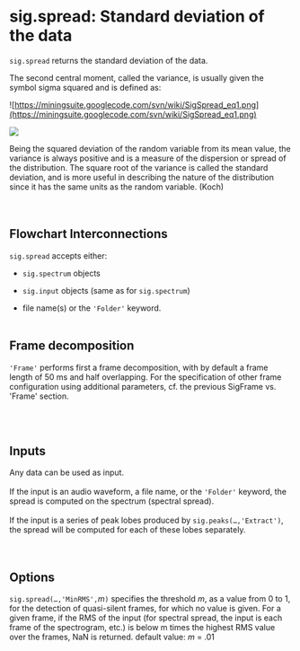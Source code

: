 # sig.spread: Standard deviation of the data #

`sig.spread` returns the standard deviation of the data.

The second central moment, called the variance, is usually given the symbol sigma squared and is defined as:

![https://miningsuite.googlecode.com/svn/wiki/SigSpread_eq1.png](https://miningsuite.googlecode.com/svn/wiki/SigSpread_eq1.png)<p>
<img src='https://miningsuite.googlecode.com/svn/wiki/SigSpread_ex1.png' />

Being the squared deviation of the random variable from its mean value, the variance is always positive and is a measure of the dispersion or spread of the distribution. The square root of the variance is called the standard deviation, and is more useful in describing the nature of the distribution since it has the same units as the random variable. (Koch)<br>
<br>
<br>
<h2>Flowchart Interconnections</h2>

<code>sig.spread</code> accepts either:<br>
<ul><li><code>sig.spectrum</code> objects<p>
</li><li><code>sig.input</code> objects (same as for <code>sig.spectrum</code>)<p>
</li><li>file name(s) or the <code>'Folder'</code> keyword.<br>
<br></li></ul>

<h2>Frame decomposition</h2>

<code>'Frame'</code> performs first a frame decomposition, with by default a frame length of 50 ms and half overlapping. For the specification of other frame configuration using additional parameters, cf. the previous SigFrame vs. 'Frame' section.<br>
<br>

<br>
<h2>Inputs</h2>

Any data can be used as input.<br>
<br>
If the input is an audio waveform, a file name, or the <code>'Folder'</code> keyword, the spread is computed on the spectrum (spectral spread).<br>
<br>
If the input is a series of peak lobes produced by <code>sig.peaks(…,'Extract')</code>, the spread will be computed for each of these lobes separately.<br>
<br>
<br>
<h2>Options</h2>
<code>sig.spread(…,'MinRMS',</code><i>m</i><code>)</code> specifies the threshold <i>m</i>, as a value from 0 to 1, for the detection of quasi-silent frames, for which no value is given. For a given frame, if the RMS of the input (for spectral spread, the input is each frame of the spectrogram, etc.) is below m times the highest RMS value over the frames, NaN is returned. default value: <i>m</i> = .01